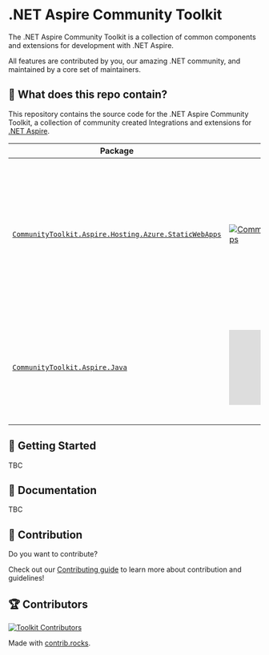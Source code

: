 # .NET Aspire Community Toolkit

The .NET Aspire Community Toolkit is a collection of common components and extensions for development with .NET Aspire.

All features are contributed by you, our amazing .NET community, and maintained by a core set of maintainers.

## 👀 What does this repo contain?

This repository contains the source code for the .NET Aspire Community Toolkit, a collection of community created Integrations and extensions for [.NET Aspire](https://aka.ms/dotnet/aspire).

| Package                                                   | Latest stable                                                                                                                                                                                                                 | Latest Preview                                                                                                                                                                                                                                 | Description                                                                                                                                                                                                                  |
| --------------------------------------------------------- | ----------------------------------------------------------------------------------------------------------------------------------------------------------------------------------------------------------------------------- | ---------------------------------------------------------------------------------------------------------------------------------------------------------------------------------------------------------------------------------------------- | ---------------------------------------------------------------------------------------------------------------------------------------------------------------------------------------------------------------------------- |
| [`CommunityToolkit.Aspire.Hosting.Azure.StaticWebApps`]() | [![CommunityToolkit.Aspire.Hosting.Azure.StaticWebApps](https://img.shields.io/nuget/v/CommunityToolkit.Aspire.Hosting.Azure.StaticWebApps)](https://nuget.org/packages/CommunityToolkit.Aspire.Hosting.Azure.StaticWebApps/) | [![CommunityToolkit.Aspire.Hosting.Azure.StaticWebApps](https://img.shields.io/nuget/vpre/CommunityToolkit.Aspire.Hosting.Azure.StaticWebApps)](https://nuget.org/packages/CommunityToolkit.Aspire.Hosting.Azure.StaticWebApps/absoluteLatest) | A hosting component for the [Azure Static Web Apps emulator](https://learn.microsoft.com/azure/static-web-apps/static-web-apps-cli-overview) (Note: this does not support deployment of a project to Azure Static Web Apps). |
| [`CommunityToolkit.Aspire.Java`]()                        | [![CommunityToolkit.Aspire.Java](https://img.shields.io/nuget/v/CommunityToolkit.Aspire.Java)](https://nuget.org/packages/CommunityToolkit.Aspire.Java/)                                                                      | [![CommunityToolkit.Aspire.Java](https://img.shields.io/nuget/vpre/CommunityToolkit.Aspire.Java)](https://nuget.org/packages/CommunityToolkit.Aspire.Java/absoluteLatest)                                                                      | A component for running Java code in .NET Aspire either using the local JDK or using a container.                                                                                                                            |

## 🙌 Getting Started

TBC

## 📃 Documentation

TBC

## 🚀 Contribution

Do you want to contribute?

Check out our [Contributing guide](./CONTRIBUTING.md) to learn more about contribution and guidelines!

## 🏆 Contributors

[![Toolkit Contributors](https://contrib.rocks/image?repo=CommunityToolkit/aspire)](https://github.com/CommunityToolkit/aspire/graphs/contributors)

Made with [contrib.rocks](https://contrib.rocks).
